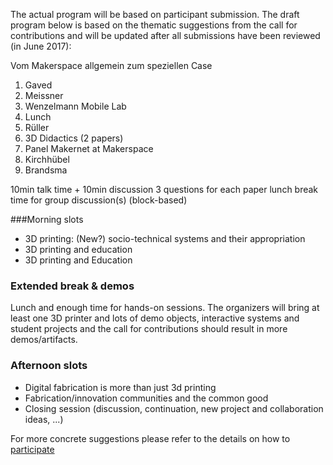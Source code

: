 The actual program will be based on participant submission. The draft program below is based on the thematic suggestions from the call for contributions and will be updated after all submissions have been reviewed (in June 2017):

Vom Makerspace allgemein zum speziellen Case
1. Gaved
2. Meissner
3. Wenzelmann Mobile Lab
4. Lunch
5. Rüller
6. 3D Didactics (2 papers)
7. Panel Makernet at Makerspace
7. Kirchhübel
8. Brandsma


10min talk time + 10min discussion
3 questions for each paper
lunch break
time for group discussion(s) (block-based) 


###Morning slots

* 3D printing: (New?) socio-technical systems and their appropriation
* 3D printing and education
* 3D printing and Education

### Extended break & demos

Lunch and enough time for hands-on sessions. The organizers will bring at least one 3D printer and lots of demo objects, interactive systems and student projects and the call for contributions should result in more demos/artifacts.


### Afternoon slots

* Digital fabrication is more than just 3d printing
* Fabrication/innovation communities and the common good
* Closing session (discussion, continuation, new project and collaboration ideas, ...)

For more concrete suggestions please refer to the details on how to [participate](/participate)
